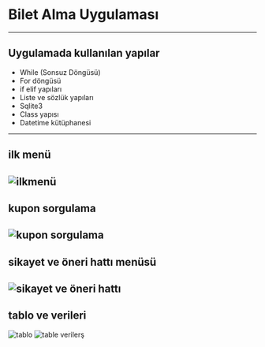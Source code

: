 # Bilet Alma Uygulaması
----
## Uygulamada kullanılan yapılar
* While (Sonsuz Döngüsü)
* For döngüsü
* if elif yapıları
* Liste ve sözlük yapıları
* Sqlite3
* Class yapısı
* Datetime kütüphanesi
----
## ilk menü
![ilkmenü](https://user-images.githubusercontent.com/101180986/169695411-260cd4ca-3fe8-4a9f-a0c2-b02acff667b3.png)
---
## kupon sorgulama
![kupon sorgulama](https://user-images.githubusercontent.com/101180986/169695516-36b90d8e-7ca8-46d6-ab11-7abd9dcbf12e.png)
----
## sikayet ve öneri hattı menüsü
![sikayet ve öneri hattı](https://user-images.githubusercontent.com/101180986/169695593-d1baf52b-bb73-4ffb-b84f-052c687ec261.png)
---
## tablo ve verileri
![tablo](https://user-images.githubusercontent.com/101180986/169695692-87764187-6ec5-4e5a-b129-84f603c889e8.png)
![table verilerş](https://user-images.githubusercontent.com/101180986/169695693-d730d92d-fbe6-42b4-93a6-d2d443f98844.png)


